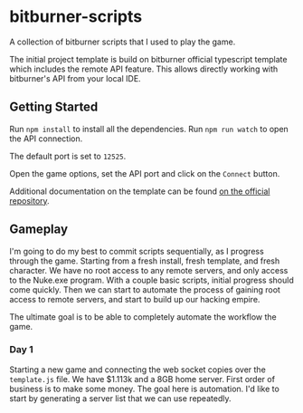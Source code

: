 # bitburner-scripts

A collection of bitburner scripts that I used to play the game.

The initial project template is build on bitburner official typescript template which includes the remote API feature. This allows directly working with bitburner's API from your local IDE.

## Getting Started

Run `npm install` to install all the dependencies.
Run `npm run watch` to open the API connection.

The default port is set to `12525`.

Open the game options, set the API port and click on the `Connect` button.

Additional documentation on the template can be found [on the official repository](https://github.com/bitburner-official/typescript-template).

## Gameplay

I'm going to do my best to commit scripts sequentially, as I progress through the game. Starting from a fresh install, fresh template, and fresh character. We have no root access to any remote servers, and only access to the Nuke.exe program. With a couple basic scripts, initial progress should come quickly. Then we can start to automate the process of gaining root access to remote servers, and start to build up our hacking empire.

The ultimate goal is to be able to completely automate the workflow the game.

### Day 1

Starting a new game and connecting the web socket copies over the `template.js` file. We have $1.113k and a 8GB home server. First order of business is to make some money. The goal here is automation. I'd like to start by generating a server list that we can use repeatedly.
